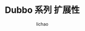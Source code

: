 ---
layout: post
title: "Dubbo 系列 扩展性"
author: "lichao"
header-img: "img/netty/host.png"
catalog: true
tags:
  - dubbo
---